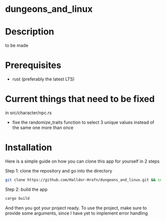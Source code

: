 # dungeons_and_linux

# Description

to be made

# Prerequisites

- rust (preferably the latest LTS)

# Current things that need to be fixed

in src/character/npc.rs

- fixe the randomize_traits function to select 3 unique values instead of the same one more than once

# Installation

Here is a simple guide on how you can clone this app for yourself in 2 steps

Step 1: clone the repository and go into the directory

```sh
git clone https://github.com/Halldor-Hrafn/dungeons_and_linux.git && cd dungeons_and_linux/
```

Step 2: build the app

```sh
cargo build
```

And then you got your project ready. To use the project, make sure to provide some arguments, since I have yet to implement error handling
